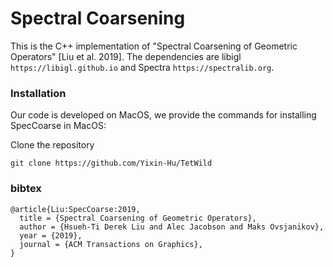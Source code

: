 # Spectral Coarsening
This is the C++ implementation of "Spectral Coarsening of Geometric Operators" [Liu et al. 2019]. The dependencies are libigl ```https://libigl.github.io``` and Spectra ```https://spectralib.org```.

### Installation
Our code is developed on MacOS, we provide the commands for installing SpecCoarse in MacOS: 

Clone the repository 
```
git clone https://github.com/Yixin-Hu/TetWild
```

### bibtex
```
@article{Liu:SpecCoarse:2019,
  title = {Spectral Coarsening of Geometric Operators},
  author = {Hsueh-Ti Derek Liu and Alec Jacobson and Maks Ovsjanikov},
  year = {2019},
  journal = {ACM Transactions on Graphics}, 
}
```
